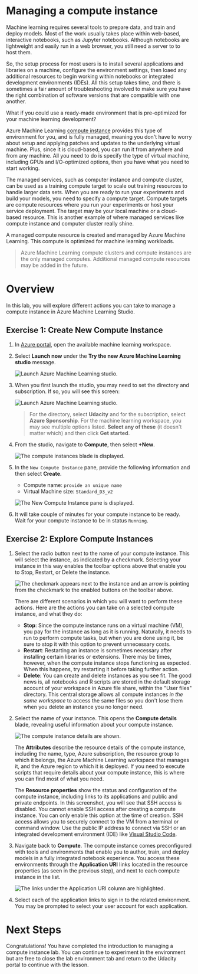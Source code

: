 # Managing a compute instance

Machine learning requires several tools to prepare data, and train and deploy models. Most of the work usually takes place within web-based, interactive notebooks, such as Jupyter notebooks. Although notebooks are lightweight and easily run in a web browser, you still need a server to to host them.

So, the setup process for most users is to install several applications and libraries on a machine, configure the environment settings, then loaed any additional resources to begin working within notebooks or integrated development environments (IDEs). All this setup takes time, and there is sometimes a fair amount of troubleshooting involved to make sure you have the right combination of software versions that are compatible with one another.

What if you could use a ready-made environment that is pre-optimized for your machine learning development?

Azure Machine Learning [compute instance](https://docs.microsoft.com/azure/machine-learning/concept-compute-instance) provides this type of environment for you, and is fully managed, meaning you don't have to worry about setup and applying patches and updates to the underlying virtual machine. Plus, since it is cloud-based, you can run it from anywhere and from any machine. All you need to do is specify the type of virtual machine, including GPUs and I/O-optimized options, then you have what you need to start working.

The managed services, such as computer instance and compute cluster, can be used as a training compute target to scale out training resources to handle larger data sets. When you are ready to run your experiments and build your models, you need to specify a compute target. Compute targets are compute resources where you run your experiments or host your service deployment. The target may be your local machine or a cloud-based resource. This is another example of where managed services like compute instance and computer cluster really shine.

A managed compute resource is created and managed by Azure Machine Learning. This compute is optimized for machine learning workloads.

> Azure Machine Learning compute clusters and compute instances are the only managed computes. Additional managed compute resources may be added in the future.

# Overview

In this lab, you will explore different actions you can take to manage a compute instance in Azure Machine Learning Studio.

## Exercise 1: Create New Compute Instance

1. In [Azure portal](https://portal.azure.com/), open the available machine learning workspace.

2. Select **Launch now** under the **Try the new Azure Machine Learning studio** message.

    ![Launch Azure Machine Learning studio.](images/01a.png 'Launch AML')

3. When you first launch the studio, you may need to set the directory and subscription. If so, you will see this screen:

    ![Launch Azure Machine Learning studio.](images/00.png 'Launch AML')

    > For the directory, select **Udacity** and for the subscription, select **Azure Sponsorship**. For the machine learning workspace, you may see multiple options listed. **Select any of these** (it doesn't matter which) and then click **Get started**.

4. From the studio, navigate to **Compute**, then select **+New**.

    ![The compute instances blade is displayed.](images/new_compute_1.png "Create New Compute Instance")

5. In the `New Compute Instance` pane, provide the following information and then select **Create**.

    - Compute name: `provide an unique name`
    - Virtual Machine size: `Standard_D3_v2`

    ![The New Compute Instance pane is displayed.](images/new_compute_2.png "Create New Compute Instance")

6. It will take couple of minutes for your compute instance to be ready.  Wait for your compute instance to be in status `Running`.

## Exercise 2: Explore Compute Instances

1. Select the radio button next to the name of your compute instance. This will select the instance, as indicated by a checkmark. Selecting your instance in this way enables the toolbar options above that enable you to Stop, Restart, or Delete the instance.

    ![The checkmark appears next to the instance and an arrow is pointing from the checkmark to the enabled buttons on the toolbar above.](images/selected-compute-instance.png "Selected compute instance")

    There are different scenarios in which you will want to perform these actions. Here are the actions you can take on a selected compute instance, and what they do:

    * **Stop**: Since the compute instance runs on a virtual machine (VM), you pay for the instance as long as it is running. Naturally, it needs to run to perform compute tasks, but when you are done using it, be sure to stop it with this option to prevent unnecessary costs.
    * **Restart**: Restarting an instance is sometimes necessary after installing certain libraries or extensions. There may be times, however, when the compute instance stops functioning as expected. When this happens, try restarting it before taking further action.
    * **Delete**: You can create and delete instances as you see fit. The good news is, all notebooks and R scripts are stored in the default storage account of your workspace in Azure file share, within the "User files" directory. This central storage allows all compute instances *in the same workspace* to access the same files so you don't lose them when you delete an instance you no longer need.

2. Select the name of your instance. This opens the **Compute details** blade, revealing useful information about your compute instance.

    ![The compute instance details are shown.](images/compute-instance-details.png "Compute details")

    The **Attributes** describe the resource details of the compute instance, including the name, type, Azure subscription, the resource group to which it belongs, the Azure Machine Learning workspace that manages it, and the Azure region to which it is deployed. If you need to execute scripts that require details about your compute instance, this is where you can find most of what you need.

    The **Resource properties** show the status and configuration of the compute instance, including links to its applications and public and private endpoints. In this screenshot, you will see that SSH access is disabled. You cannot enable SSH access after creating a compute instance. You can only enable this option at the time of creation. SSH access allows you to securely connect to the VM from a terminal or command window. Use the public IP address to connect via SSH or an integrated development environment (IDE) like [Visual Studio Code](https://docs.microsoft.com/azure/machine-learning/tutorial-setup-vscode-extension).

3. Navigate back to **Compute**. The compute instance comes preconfigured with tools and environments that enable you to author, train, and deploy models in a fully integrated notebook experience. You access these environments through the **Application URI** links located in the resource properties (as seen in the previous step), and next to each compute instance in the list.

    ![The links under the Application URI column are highlighted.](images/application-uri.png "Application URI")

4. Select each of the application links to sign in to the related environment. You may be prompted to select your user account for each application.

# Next Steps

Congratulations! You have completed the introduction to managing a compute instance lab. You can continue to experiment in the environment but are free to close the lab environment tab and return to the Udacity portal to continue with the lesson.
